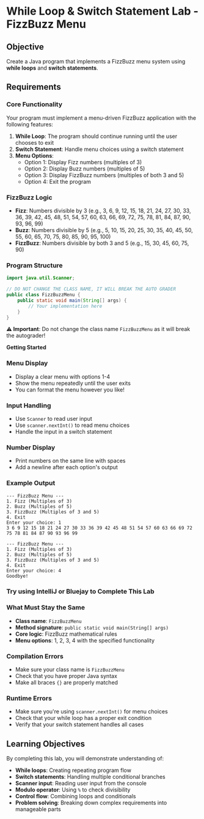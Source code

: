 # While Loop & Switch Statement Lab - FizzBuzz Menu

## **Objective**
Create a Java program that implements a FizzBuzz menu system using **while loops** and **switch statements**.

## **Requirements**

### **Core Functionality**
Your program must implement a menu-driven FizzBuzz application with the following features:

1. **While Loop**: The program should continue running until the user chooses to exit
2. **Switch Statement**: Handle menu choices using a switch statement
3. **Menu Options**:
   - Option 1: Display Fizz numbers (multiples of 3)
   - Option 2: Display Buzz numbers (multiples of 5)
   - Option 3: Display FizzBuzz numbers (multiples of both 3 and 5)
   - Option 4: Exit the program

### **FizzBuzz Logic**
- **Fizz**: Numbers divisible by 3 (e.g., 3, 6, 9, 12, 15, 18, 21, 24, 27, 30, 33, 36, 39, 42, 45, 48, 51, 54, 57, 60, 63, 66, 69, 72, 75, 78, 81, 84, 87, 90, 93, 96, 99)
- **Buzz**: Numbers divisible by 5 (e.g., 5, 10, 15, 20, 25, 30, 35, 40, 45, 50, 55, 60, 65, 70, 75, 80, 85, 90, 95, 100)
- **FizzBuzz**: Numbers divisible by both 3 and 5 (e.g., 15, 30, 45, 60, 75, 90)

### **Program Structure**
```java
import java.util.Scanner;

// DO NOT CHANGE THE CLASS NAME, IT WILL BREAK THE AUTO GRADER
public class FizzBuzzMenu {
    public static void main(String[] args) {
        // Your implementation here
    }
}
```

**⚠️ Important**: Do not change the class name `FizzBuzzMenu` as it will break the autograder!

**Getting Started**

### **Menu Display**
- Display a clear menu with options 1-4
- Show the menu repeatedly until the user exits
- You can format the menu however you like!

### **Input Handling**
- Use `Scanner` to read user input
- Use `scanner.nextInt()` to read menu choices
- Handle the input in a switch statement

### **Number Display**
- Print numbers on the same line with spaces
- Add a newline after each option's output

### **Example Output**
```
--- FizzBuzz Menu ---
1. Fizz (Multiples of 3)
2. Buzz (Multiples of 5)
3. FizzBuzz (Multiples of 3 and 5)
4. Exit
Enter your choice: 1
3 6 9 12 15 18 21 24 27 30 33 36 39 42 45 48 51 54 57 60 63 66 69 72 75 78 81 84 87 90 93 96 99

--- FizzBuzz Menu ---
1. Fizz (Multiples of 3)
2. Buzz (Multiples of 5)
3. FizzBuzz (Multiples of 3 and 5)
4. Exit
Enter your choice: 4
Goodbye!
```

### **Try using IntelliJ or Bluejay to Complete This Lab**

### **What Must Stay the Same**
- **Class name**: `FizzBuzzMenu`
- **Method signature**: `public static void main(String[] args)`
- **Core logic**: FizzBuzz mathematical rules
- **Menu options**: 1, 2, 3, 4 with the specified functionality

### **Compilation Errors**
- Make sure your class name is `FizzBuzzMenu`
- Check that you have proper Java syntax
- Make all braces `{}` are properly matched

### **Runtime Errors**
- Make sure you're using `scanner.nextInt()` for menu choices
- Check that your while loop has a proper exit condition
- Verify that your switch statement handles all cases

## **Learning Objectives**

By completing this lab, you will demonstrate understanding of:
- **While loops**: Creating repeating program flow
- **Switch statements**: Handling multiple conditional branches
- **Scanner input**: Reading user input from the console
- **Modulo operator**: Using `%` to check divisibility
- **Control flow**: Combining loops and conditionals
- **Problem solving**: Breaking down complex requirements into manageable parts

